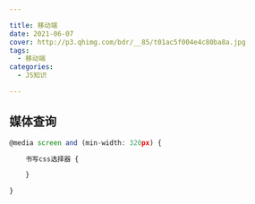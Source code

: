 ```yaml
---

title: 移动端
date: 2021-06-07
cover: http://p3.qhimg.com/bdr/__85/t01ac5f004e4c80ba8a.jpg
tags:
  - 移动端
categories:
  - JS知识

---
```


## 媒体查询

```javascript
@media screen and (min-width: 320px) {

	书写css选择器 {

	}

}
```

